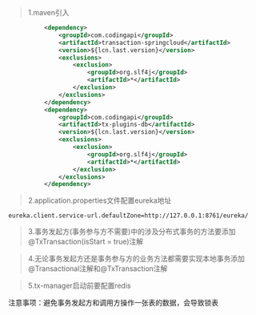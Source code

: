 >1.maven引入
````xml
          <dependency>
              <groupId>com.codingapi</groupId>
              <artifactId>transaction-springcloud</artifactId>
              <version>${lcn.last.version}</version>
              <exclusions>
                  <exclusion>
                      <groupId>org.slf4j</groupId>
                      <artifactId>*</artifactId>
                  </exclusion>
              </exclusions>
          </dependency>          
          <dependency>
              <groupId>com.codingapi</groupId>
              <artifactId>tx-plugins-db</artifactId>
              <version>${lcn.last.version}</version>
              <exclusions>
                  <exclusion>
                      <groupId>org.slf4j</groupId>
                      <artifactId>*</artifactId>
                  </exclusion>
              </exclusions>
          </dependency>
````

>2.application.properties文件配置eureka地址
```properties
eureka.client.service-url.defaultZone=http://127.0.0.1:8761/eureka/
```

>3.事务发起方(事务参与方不需要)中的涉及分布式事务的方法要添加@TxTransaction(isStart = true)注解

>4.无论事务发起方还是事务参与方的业务方法都需要实现本地事务添加@Transactional注解和@TxTransaction注解

>5.tx-manager启动前要配置redis


注意事项：避免事务发起方和调用方操作一张表的数据，会导致锁表